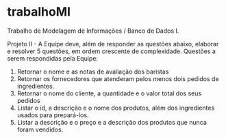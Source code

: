 # trabalhoMI
Trabalho de Modelagem de Informações / Banco de Dados I.

Projeto II - A Equipe deve, além de responder as questões abaixo, elaborar e resolver 5 questões, em ordem crescente de complexidade.
Questões a serem respondidas pela Equipe:  
  1. Retornar o nome e as notas de avaliação dos baristas
  2. Retornar os fornecedores que atenderam pelos menos dois pedidos de ingredientes.
  3. Retornar o nome do cliente, a quantidade e o valor total dos seus pedidos
  4. Listar o id, a descrição e o nome dos produtos, além dos ingredientes usados para prepará-los.
  5. Listar a descrição e o preço e a descrição dos produtos que nunca foram vendidos.
